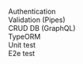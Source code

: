 Authentication <br>
Validation (Pipes) <br>
CRUD DB (GraphQL)<br>
TypeORM <br>
Unit test <br>
E2e test 
